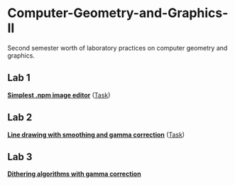 
# Computer-Geometry-and-Graphics-II
Second semester worth of laboratory practices on computer geometry and graphics.

## Lab 1
[**Simplest .npm image editor**](https://github.com/nazzrrg/Computer-Geometry-and-Graphics-II/tree/master/Computer%20Geometry%20and%20Graphics/Lab%201) ([Task](https://github.com/nazzrrg/Computer-Geometry-and-Graphics-II/blob/master/Computer%20Geometry%20and%20Graphics/Tasks/Task%201.txt))
## Lab 2
[**Line drawing with smoothing and gamma correction**](https://github.com/nazzrrg/Computer-Geometry-and-Graphics-II/tree/master/Computer%20Geometry%20and%20Graphics/Lab%202) ([Task](https://github.com/nazzrrg/Computer-Geometry-and-Graphics-II/blob/master/Computer%20Geometry%20and%20Graphics/Tasks/Task%202.txt))
## Lab 3
[**Dithering algorithms with gamma correction**](https://github.com/nazzrrg/Computer-Geometry-and-Graphics-II/tree/master/Computer%20Geometry%20and%20Graphics/Lab%203)
